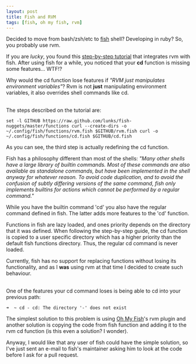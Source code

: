 ```yaml
---
layout: post
title: Fish and RVM
tags: [fish, oh my fish, rvm]
---
```


Decided to move from bash/zsh/etc to [fish][] shell? Developing in ruby? So, you probably use rvm.

If you are _lucky_, you found this [step-by-step tutorial][rvm and fish] that integrates rvm with fish. After using fish for a while, you noticed that your **cd** function is missing some features... WTF!?

Why would the cd function lose features if _"RVM just manipulates environment variables"_?  Rvm is not **just** manipulating environment variables, it also overrides shell commands like cd.

<br/>
The steps described on the tutorial are:

``
  set -l GITHUB https://raw.github.com/lunks/fish-nuggets/master/functions
  curl --create-dirs -o ~/.config/fish/functions/rvm.fish $GITHUB/rvm.fish
  curl -o ~/.config/fish/functions/cd.fish $GITHUB/cd.fish
``

As you can see, the third step is actually redefining the cd function.
<br/>

Fish has a philosophy different than most of the shells: _"Many other shells have a large library of builtin commands. Most of these commands are also available as standalone commands, but have been implemented in the shell anyway for whatever reason. To avoid code duplication, and to avoid the confusion of subtly differing versions of the same command, fish only implements builtins for actions which cannot be performed by a regular command."_

While you have the builtin command 'cd' you also have the regular command defined in fish. The latter adds more features to the 'cd' function.

Functions in fish are lazy loaded, and ones priority depends on the directory that it was defined. When following the step-by-step guide, the cd function is copied to a user specific directory which has a higher priority than the default fish functions directory. Thus, the regular cd command is never loaded.


Currently, fish has no support for replacing functions without losing its functionality, and as I **was** using rvm at that time I decided to create such behaviour.

<br/>
One of the features your cd command loses is being able to cd into your previous path:

``
➜  ~ cd -
cd: The directory '-' does not exist
``

The simplest solution to this problem is using [Oh My Fish][]'s rvm plugin and another solution is copying the code from fish function and adding it to the rvm cd function (is this even a solution? I wonder).

Anyway, I would like that any user of fish could have the simple solution, so I've just sent an e-mail to fish's maintainer asking him to look at the code before I ask for a pull request.

[Fish]: http://ridiculousfish.com/shell/
[Oh My Fish]: https://github.com/bpinto/oh-my-fish/
[RVM and fish]: https://rvm.io/integration/fish/
